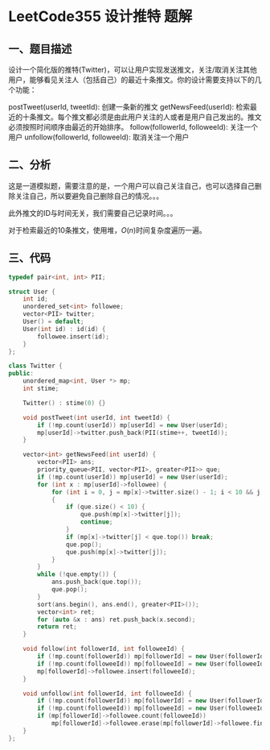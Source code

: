 # LeetCode355 设计推特 题解

## 一、题目描述

设计一个简化版的推特(Twitter)，可以让用户实现发送推文，关注/取消关注其他用户，能够看见关注人（包括自己）的最近十条推文。你的设计需要支持以下的几个功能：

postTweet(userId, tweetId): 创建一条新的推文
getNewsFeed(userId): 检索最近的十条推文。每个推文都必须是由此用户关注的人或者是用户自己发出的。推文必须按照时间顺序由最近的开始排序。
follow(followerId, followeeId): 关注一个用户
unfollow(followerId, followeeId): 取消关注一个用户



## 二、分析

这是一道模拟题，需要注意的是，一个用户可以自己关注自己，也可以选择自己删除关注自己，所以要避免自己删除自己的情况。。。

此外推文的ID与时间无关，我们需要自己记录时间。。。

对于检索最近的10条推文，使用堆，$O(n)$时间复杂度遍历一遍。



## 三、代码

```c++
typedef pair<int, int> PII;

struct User {
    int id;
    unordered_set<int> followee;
    vector<PII> twitter;
    User() = default;
    User(int id) : id(id) {
        followee.insert(id);
    }
};

class Twitter {
public:
    unordered_map<int, User *> mp;
    int stime;

    Twitter() : stime(0) {}

    void postTweet(int userId, int tweetId) {
        if (!mp.count(userId)) mp[userId] = new User(userId);
        mp[userId]->twitter.push_back(PII(stime++, tweetId));
    }

    vector<int> getNewsFeed(int userId) {
        vector<PII> ans;
        priority_queue<PII, vector<PII>, greater<PII>> que;
        if (!mp.count(userId)) mp[userId] = new User(userId);
        for (int x : mp[userId]->followee) {
            for (int i = 0, j = mp[x]->twitter.size() - 1; i < 10 && j >= 0; i++, j--) 
            {
                if (que.size() < 10) {
                    que.push(mp[x]->twitter[j]);   
                    continue;
                }
                if (mp[x]->twitter[j] < que.top()) break;
                que.pop();
                que.push(mp[x]->twitter[j]);
            }
        }
        while (!que.empty()) {
            ans.push_back(que.top());
            que.pop();
        }
        sort(ans.begin(), ans.end(), greater<PII>());
        vector<int> ret;
        for (auto &x : ans) ret.push_back(x.second);
        return ret;
    }

    void follow(int followerId, int followeeId) {
        if (!mp.count(followerId)) mp[followerId] = new User(followerId);
        if (!mp.count(followeeId)) mp[followeeId] = new User(followeeId);
        mp[followerId]->followee.insert(followeeId);
    }

    void unfollow(int followerId, int followeeId) {
        if (!mp.count(followerId)) mp[followerId] = new User(followerId);
        if (!mp.count(followeeId)) mp[followeeId] = new User(followeeId);
        if (mp[followerId]->followee.count(followeeId)) 
            mp[followerId]->followee.erase(mp[followerId]->followee.find(followeeId));
    }
};
```

